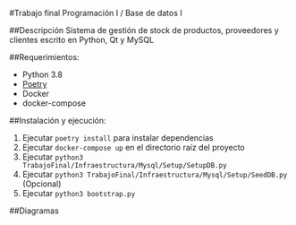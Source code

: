 #Trabajo final Programación I / Base de datos I

##Descripción
Sistema de gestión de stock de productos, proveedores y clientes escrito en Python, Qt y MySQL

##Requerimientos:
* Python 3.8
* [Poetry](https://python-poetry.org/)
* Docker
* docker-compose

##Instalación y ejecución:
1) Ejecutar `poetry install` para instalar dependencias
2) Ejecutar `docker-compose up` en el directorio raíz del proyecto
3) Ejecutar `python3 TrabajoFinal/Infraestructura/Mysql/Setup/SetupDB.py`
4) Ejecutar `python3 TrabajoFinal/Infraestructura/Mysql/Setup/SeedDB.py` (Opcional)
5) Ejecutar `python3 bootstrap.py`

##Diagramas
